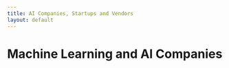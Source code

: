 ```yaml
---
title: AI Companies, Startups and Vendors
layout: default
---
```


# Machine Learning and AI Companies

